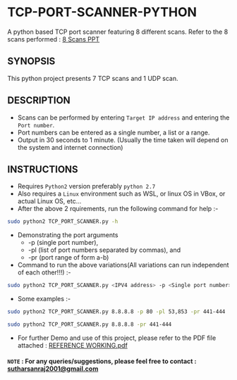 # TCP-PORT-SCANNER-PYTHON
A python based TCP port scanner featuring 8 different scans.
Refer to the 8 scans performed : [8 Scans PPT](https://github.com/smsraj2001/TCP-PORT-SCANNER-PYTHON/blob/main/THE%208%20SCANS%20PERFORMED.pptx)

## SYNOPSIS
This python project presents 7 TCP scans and 1 UDP scan.
## DESCRIPTION
- Scans can be performed by entering ```Target IP address``` and entering the ```Port number```.
- Port numbers can be entered as a single number, a list or a range.
- Output in 30 seconds to 1 minute. (Usually the time taken will depend on the system and internet connection)

## INSTRUCTIONS

- Requires ```Python2``` version preferably ```python 2.7```
- Also requires a ```Linux``` environment such as WSL, or linux OS in VBox, or actual Linux OS, etc...
- After the above 2 rquirements, run the following command for help :-
```bash
sudo python2 TCP_PORT_SCANNER.py -h
```
- Demonstrating the port arguments
  - -p (single port number), 
  - -pl (list of port numbers separated by commas), and 
  - -pr (port range of form a-b)
- Command to run the above variations(All variations can run independent of each other!!!) :-
```bash
sudo python2 TCP_PORT_SCANNER.py <IPV4 address> -p <Single port number> -pl <Of form a,b,c> -pr <Of form a-b>
```
- Some examples :-
```bash
sudo python2 TCP_PORT_SCANNER.py 8.8.8.8 -p 80 -pl 53,853 -pr 441-444
```
```bash
sudo python2 TCP_PORT_SCANNER.py 8.8.8.8 -pr 441-444
```

- For further Demo and use of this project, please refer to the PDF file attached : [REFERENCE WORKING.pdf](https://github.com/smsraj2001/TCP-PORT-SCANNER-PYTHON/blob/main/REFERENCE%20SCREENSHOTS-TCP%20PORT%20SCANNER.pdf) 

#### ```NOTE``` : For any queries/suggestions, please feel free to contact : sutharsanraj2001@gmail.com
